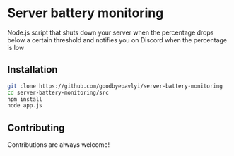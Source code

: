 # Server battery monitoring

Node.js script that shuts down your server when the percentage drops below a certain threshold and notifies you on Discord when the percentage is low

## Installation

```bash
git clone https://github.com/goodbyepavlyi/server-battery-monitoring
cd server-battery-monitoring/src
npm install
node app.js
```
    
## Contributing
Contributions are always welcome!